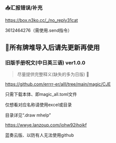 ### :inbox_tray:汇报错误/补充

https://box.n3ko.cc/_/no_reply31cat

3612464276（需使用.send指令）

## :rotating_light:所有牌堆导入后请先更新再使用

### 旧版手册呪文(中日英三语) ver1.0.0

> 尽量提供完整释义(缺失的多为日版) :smiling_face_with_tear:

https://github.com/errrr-er/alll/tree/main/magic/CJE

只需下载本体、即magic_all.toml文件

仅想看对应名称请使用excel或目录

目录详见“.draw mhelp”

https://wwye.lanzoup.com/iohw92ihoikf

蓝奏云版、以防有人无法使用github
